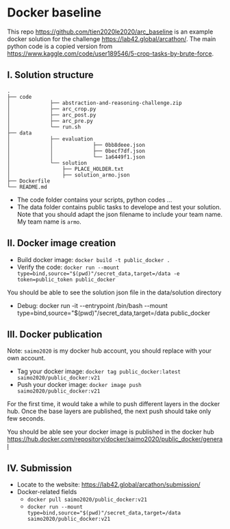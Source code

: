 # Docker baseline

This repo https://github.com/tien2020le2020/arc_baseline is an example docker solution for the challenge https://lab42.global/arcathon/.
The main python code is a copied version from https://www.kaggle.com/code/user189546/5-crop-tasks-by-brute-force.

## I. Solution structure
```
.
├── code
│             ├── abstraction-and-reasoning-challenge.zip
│             ├── arc_crop.py
│             ├── arc_post.py
│             ├── arc_pre.py
│             └── run.sh
├── data
│             ├── evaluation
│             │             ├── 0bb8deee.json
│             │             ├── 0becf7df.json
│             │             └── 1a6449f1.json
│             └── solution
│                 ├── PLACE_HOLDER.txt
│                 ├── solution_armo.json
├── Dockerfile
└── README.md
```

- The code folder contains your scripts, python codes ...
- The data folder contains public tasks to develope and test your solution.
Note that you should adapt the json filename to include your team name. My team name is `armo`.

## II. Docker image creation

- Build docker image: `docker build -t public_docker .`
- Verify the code: `docker run --mount type=bind,source="$(pwd)"/secret_data,target=/data -e token=public_token public_docker`

You should be able to see the solution json file in the data/solution directory

- Debug:
docker run -it --entrypoint /bin/bash --mount type=bind,source="$(pwd)"/secret_data,target=/data public_docker

## III. Docker publication
Note: `saimo2020` is my docker hub account, you should replace with your own account.

- Tag your docker image: `docker tag public_docker:latest saimo2020/public_docker:v21`
- Push your docker image: `docker image push saimo2020/public_docker:v21`

For the first time, it would take a while to push different layers in the docker hub. Once the base layers are published, the next push should take only few seconds.

You should be able see your docker image is published in the docker hub
https://hub.docker.com/repository/docker/saimo2020/public_docker/general

## IV. Submission

- Locate to the website: https://lab42.global/arcathon/submission/
- Docker-related fields
  - `docker pull saimo2020/public_docker:v21`
  - `docker run --mount type=bind,source="$(pwd)"/secret_data,target=/data saimo2020/public_docker:v21`
